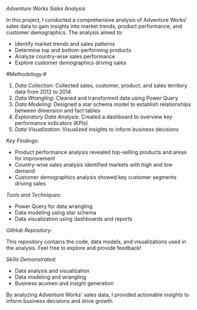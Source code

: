 *Adventure Works Sales Analysis*

In this project, I conducted a comprehensive analysis of Adventure Works' sales data to gain insights into market trends, product performance, and customer demographics. The analysis aimed to:

- Identify market trends and sales patterns
- Determine top and bottom-performing products
- Analyze country-wise sales performance
- Explore customer demographics driving sales

#Methodology:#

1. *Data Collection:* Collected sales, customer, product, and sales territory data from 2012 to 2014
2. *Data Wrangling:* Cleaned and transformed data using Power Query
3. *Data Modeling:* Designed a star schema model to establish relationships between dimension and fact tables
4. *Exploratory Data Analysis:* Created a dashboard to overview key performance indicators (KPIs)
5. *Data Visualization:* Visualized insights to inform business decisions

*Key Findings:*

- Product performance analysis revealed top-selling products and areas for improvement
- Country-wise sales analysis identified markets with high and low demand
- Customer demographics analysis showed key customer segments driving sales

*Tools and Techniques:*

- Power Query for data wrangling
- Data modeling using star schema
- Data visualization using dashboards and reports

*GitHub Repository:*

This repository contains the code, data models, and visualizations used in the analysis. Feel free to explore and provide feedback!

*Skills Demonstrated:*

- Data analysis and visualization
- Data modeling and wrangling
- Business acumen and insight generation

By analyzing Adventure Works' sales data, I provided actionable insights to inform business decisions and drive growth.